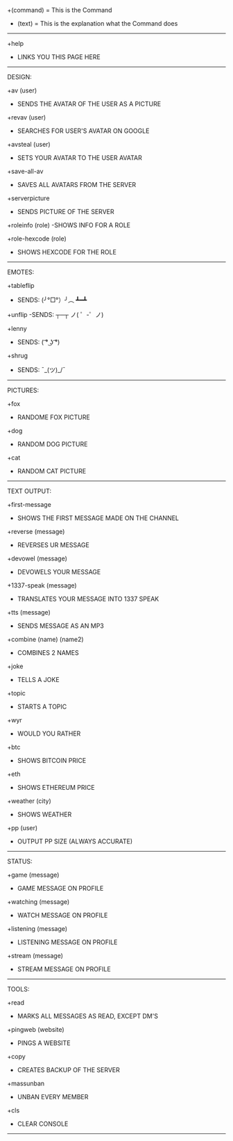 +(command)    = This is the Command

- (text)      = This is the explanation what the Command does
__________________________________________________________________

+help
  - LINKS YOU THIS PAGE HERE
__________________________________________________________________  
  
DESIGN:

+av (user)
  - SENDS THE AVATAR OF THE USER AS A PICTURE
  
+revav (user)
  - SEARCHES FOR USER'S AVATAR ON GOOGLE
  
+avsteal (user)
  - SETS YOUR AVATAR TO THE USER AVATAR
  
+save-all-av
  - SAVES ALL AVATARS FROM THE SERVER
  
+serverpicture
  - SENDS PICTURE OF THE SERVER 
  
+roleinfo (role)
  -SHOWS INFO FOR A ROLE
  
+role-hexcode (role)
  - SHOWS HEXCODE FOR THE ROLE
__________________________________________________________________

EMOTES:

+tableflip
  - SENDS: (╯°□°）╯︵ ┻━┻
  
+unflip
  -SENDS: ┬─┬ ノ( ゜-゜ノ)
  
+lenny
  - SENDS: ( ͡° ͜ʖ ͡°)
  
+shrug
  - SENDS: ¯\_(ツ)_/¯
__________________________________________________________________

PICTURES:

+fox
  - RANDOME FOX PICTURE
  
+dog
  - RANDOM DOG PICTURE
  
+cat
  - RANDOM CAT PICTURE
__________________________________________________________________

TEXT OUTPUT:

+first-message
  - SHOWS THE FIRST MESSAGE MADE ON THE CHANNEL

+reverse (message)
  - REVERSES UR MESSAGE
  
+devowel (message)
  - DEVOWELS YOUR MESSAGE
  
+1337-speak (message)
  - TRANSLATES YOUR MESSAGE INTO 1337 SPEAK
  
+tts (message)
  - SENDS MESSAGE AS AN MP3
  
+combine (name) (name2)
  - COMBINES 2 NAMES
  
+joke
  - TELLS A JOKE
  
+topic
  - STARTS A TOPIC
  
+wyr
  - WOULD YOU RATHER
  
+btc
  - SHOWS BITCOIN PRICE
  
+eth
  - SHOWS ETHEREUM PRICE
  
+weather (city)
  - SHOWS WEATHER
  
+pp (user)
  - OUTPUT PP SIZE (ALWAYS ACCURATE)
__________________________________________________________________
  
STATUS:

+game (message)
  - GAME MESSAGE ON PROFILE
  
+watching (message)
  - WATCH MESSAGE ON PROFILE
  
+listening (message)
  - LISTENING MESSAGE ON PROFILE

+stream (message)
  - STREAM MESSAGE ON PROFILE
__________________________________________________________________

TOOLS:

+read
  - MARKS ALL MESSAGES AS READ, EXCEPT DM'S
  
+pingweb (website)
  - PINGS A WEBSITE
  
+copy
  - CREATES BACKUP OF THE SERVER
  
+massunban
  - UNBAN EVERY MEMBER
  
+cls
  - CLEAR CONSOLE
__________________________________________________________________
